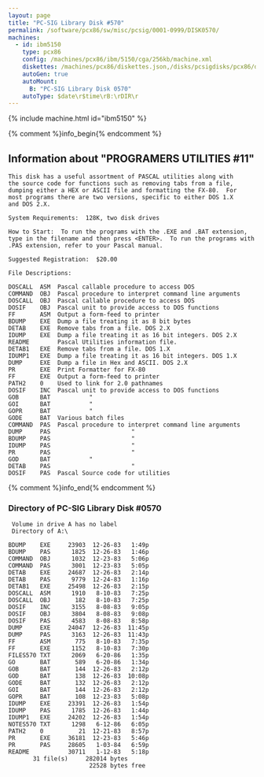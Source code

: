 ```yaml
---
layout: page
title: "PC-SIG Library Disk #570"
permalink: /software/pcx86/sw/misc/pcsig/0001-0999/DISK0570/
machines:
  - id: ibm5150
    type: pcx86
    config: /machines/pcx86/ibm/5150/cga/256kb/machine.xml
    diskettes: /machines/pcx86/diskettes.json,/disks/pcsigdisks/pcx86/diskettes.json
    autoGen: true
    autoMount:
      B: "PC-SIG Library Disk 0570"
    autoType: $date\r$time\rB:\rDIR\r
---
```


{% include machine.html id="ibm5150" %}

{% comment %}info_begin{% endcomment %}

## Information about "PROGRAMERS UTILITIES #11"

    This disk has a useful assortment of PASCAL utilities along with
    the source code for functions such as removing tabs from a file,
    dumping either a HEX or ASCII file and formatting the FX-80.  For
    most programs there are two versions, specific to either DOS 1.X
    and DOS 2.X.
    
    System Requirements:  128K, two disk drives
    
    How to Start:  To run the programs with the .EXE and .BAT extension,
    type in the filename and then press <ENTER>.  To run the programs with
    .PAS extension, refer to your Pascal manual.
    
    Suggested Registration:  $20.00
    
    File Descriptions:
    
    DOSCALL  ASM  Pascal callable procedure to access DOS
    COMMAND  OBJ  Pascal procedure to interpret command line arguments
    DOSCALL  OBJ  Pascal callable procedure to access DOS
    DOSIF    OBJ  Pascal unit to provide access to DOS functions
    FF       ASM  Output a form-feed to printer
    BDUMP    EXE  Dump a file treating it as 8 bit bytes
    DETAB    EXE  Remove tabs from a file. DOS 2.X
    IDUMP    EXE  Dump a file treating it as 16 bit integers. DOS 2.X
    README        Pascal Utilities information file.
    DETAB1   EXE  Remove tabs from a file. DOS 1.X
    IDUMP1   EXE  Dump a file treating it as 16 bit integers. DOS 1.X
    DUMP     EXE  Dump a file in Hex and ASCII. DOS 2.X
    PR       EXE  Print Formatter for FX-80
    FF       EXE  Output a form-feed to printer
    PATH2    0    Used to link for 2.0 pathnames
    DOSIF    INC  Pascal unit to provide access to DOS functions
    GOB      BAT           "
    GOI      BAT           "
    GOPR     BAT           "
    GODE     BAT  Various batch files
    COMMAND  PAS  Pascal procedure to interpret command line arguments
    DUMP     PAS                       "
    BDUMP    PAS                       "
    IDUMP    PAS                       "
    PR       PAS                       "
    GOD      BAT           "
    DETAB    PAS                       "
    DOSIF    PAS  Pascal Source code for utilities
{% comment %}info_end{% endcomment %}


### Directory of PC-SIG Library Disk #0570

     Volume in drive A has no label
     Directory of A:\

    BDUMP    EXE     23903  12-26-83   1:49p
    BDUMP    PAS      1825  12-26-83   1:46p
    COMMAND  OBJ      1032  12-23-83   5:06p
    COMMAND  PAS      3001  12-23-83   5:05p
    DETAB    EXE     24687  12-26-83   2:14p
    DETAB    PAS      9779  12-24-83   1:16p
    DETAB1   EXE     25498  12-26-83   2:15p
    DOSCALL  ASM      1910   8-10-83   7:25p
    DOSCALL  OBJ       182   8-10-83   7:25p
    DOSIF    INC      3155   8-08-83   9:05p
    DOSIF    OBJ      3804   8-08-83   9:08p
    DOSIF    PAS      4583   8-08-83   8:58p
    DUMP     EXE     24047  12-26-83  11:45p
    DUMP     PAS      3163  12-26-83  11:43p
    FF       ASM       775   8-10-83   7:35p
    FF       EXE      1152   8-10-83   7:30p
    FILES570 TXT      2069   6-20-86   1:35p
    GO       BAT       589   6-20-86   1:34p
    GOB      BAT       144  12-26-83   2:12p
    GOD      BAT       138  12-26-83  10:08p
    GODE     BAT       132  12-26-83   2:12p
    GOI      BAT       144  12-26-83   2:12p
    GOPR     BAT       108  12-23-83   5:08p
    IDUMP    EXE     23391  12-26-83   1:54p
    IDUMP    PAS      1785  12-26-83   1:44p
    IDUMP1   EXE     24202  12-26-83   1:54p
    NOTES570 TXT      1298   6-12-86   6:05p
    PATH2    0          21  12-21-83   8:57p
    PR       EXE     36181  12-23-83   5:46p
    PR       PAS     28605   1-03-84   6:59p
    README           30711   1-12-83   5:18p
           31 file(s)     282014 bytes
                           22528 bytes free
